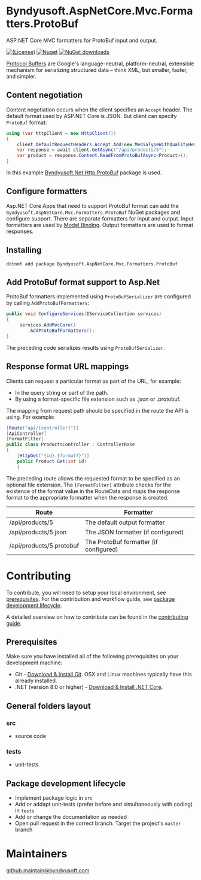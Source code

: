 # Byndyusoft.AspNetCore.Mvc.Formatters.ProtoBuf
ASP.NET Core MVC formatters for ProtoBuf input and output.

[![(License)](https://img.shields.io/github/license/Byndyusoft/Byndyusoft.AspNetCore.Mvc.Formatters.ProtoBuf.svg)](LICENSE.txt)
[![Nuget](http://img.shields.io/nuget/v/Byndyusoft.AspNetCore.Mvc.Formatters.ProtoBuf.svg?maxAge=10800)](https://www.nuget.org/packages/Byndyusoft.AspNetCore.Mvc.Formatters.ProtoBuf/) [![NuGet downloads](https://img.shields.io/nuget/dt/Byndyusoft.AspNetCore.Mvc.Formatters.ProtoBuf.svg)](https://www.nuget.org/packages/Byndyusoft.AspNetCore.Mvc.Formatters.ProtoBuf/) 

[Protocol Buffers](https://developers.google.com/protocol-buffers) are Google's language-neutral, platform-neutral, extensible mechanism for serializing structured data – think XML, but smaller, faster, and simpler. 
## Content negotiation
Content negotiation occurs when the client specifies an `Accept` header. The default format used by ASP.NET Core is JSON. But client can specify `ProtoBuf` format:
```csharp
using (var httpClient = new HttpClient())
{
	client.DefaultRequestHeaders.Accept.Add(new MediaTypeWithQualityHeaderValue("application/protobuf"));
	var response = await client.GetAsync("/api/products/5");
	var product = response.Content.ReadFromProtoBufAsync<Product>();
}
```
In this example [Byndyusoft.Net.Http.ProtoBuf](https://www.nuget.org/packages/Byndyusoft.Net.Http.ProtoBuf/) package is used.


## Configure formatters
Asp.NET Core Apps that need to support ProtoBuf format can add the `Byndyusoft.AspNetCore.Mvc.Formatters.ProtoBuf` NuGet packages and configure support. 
There are separate formatters for input and output. Input formatters are used by [Model Binding](https://docs.microsoft.com/en-us/aspnet/core/mvc/models/model-binding). Output formatters are used to format responses. 

## Installing

```shell
dotnet add package Byndyusoft.AspNetCore.Mvc.Formatters.ProtoBuf
```

## Add ProtoBuf format support to Asp.Net
ProtoBuf formatters implemented using `ProtoBufSerializer` are configured by calling `AddProtoBufFormatters`:

```csharp
public void ConfigureServices(IServiceCollection services)
{
     services.AddMvcCore()
        .AddProtoBufFormatters();
}
```
The preceding code serializes results using `ProtoBufSerializer`.

## Response format URL mappings
Clients can request a particular format as part of the URL, for example:
* In the query string or part of the path.
* By using a format-specific file extension such as .json or .protobuf.

The mapping from request path should be specified in the route the API is using. For example:
```csharp
[Route("api/[controller]")]
[ApiController]
[FormatFilter]
public class ProductsController : ControllerBase
{
    [HttpGet("{id}.{format?}")]
    public Product Get(int id)
    {
```
The preceding route allows the requested format to be specified as an optional file extension. 
The `[FormatFilter]` attribute checks for the existence of the format value in the RouteData and maps the response format to the appropriate formatter when the response is created.

| Route| Formatter |
| ---- | --------- |
| /api/products/5          |	The default output formatter |
| /api/products/5.json     |	The JSON formatter (if configured) |
| /api/products/5.protobuf |	The ProtoBuf formatter (if configured) |


# Contributing

To contribute, you will need to setup your local environment, see [prerequisites](#prerequisites). For the contribution and workflow guide, see [package development lifecycle](#package-development-lifecycle).

A detailed overview on how to contribute can be found in the [contributing guide](CONTRIBUTING.md).

## Prerequisites

Make sure you have installed all of the following prerequisites on your development machine:

- Git - [Download & Install Git](https://git-scm.com/downloads). OSX and Linux machines typically have this already installed.
- .NET (version 8.0 or higher) - [Download & Install .NET Core](https://dotnet.microsoft.com/download/dotnet/8.0).

## General folders layout

### src
- source code

### tests

- unit-tests

## Package development lifecycle

- Implement package logic in `src`
- Add or addapt unit-tests (prefer before and simultaneously with coding) in `tests`
- Add or change the documentation as needed
- Open pull request in the correct branch. Target the project's `master` branch

# Maintainers

[github.maintain@byndyusoft.com](mailto:github.maintain@byndyusoft.com)
